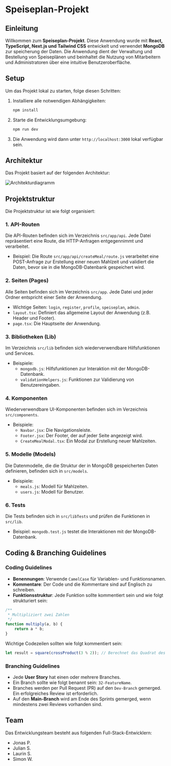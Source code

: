 
# Speiseplan-Projekt

## Einleitung

Willkommen zum **Speiseplan-Projekt**. Diese Anwendung wurde mit **React, TypeScript, Next.js und Tailwind CSS** entwickelt und verwendet **MongoDB** zur speicherung der Daten. Die Anwendung dient der Verwaltung und Bestellung von Speiseplänen und beinhaltet die Nutzung von Mitarbeitern und Administratoren über eine intuitive Benutzeroberfläche.

## Setup

Um das Projekt lokal zu starten, folge diesen Schritten:

1. Installiere alle notwendigen Abhängigkeiten:
   ```bash
   npm install
   ```
2. Starte die Entwicklungsumgebung:
   ```bash
   npm run dev
   ```
3. Die Anwendung wird dann unter `http://localhost:3000` lokal verfügbar sein.

## Architektur

Das Projekt basiert auf der folgenden Architektur:

![Architekturdiagramm](./images/DiagrammArchitekturNextJS.jpg)


## Projektstruktur

Die Projektstruktur ist wie folgt organisiert:

### 1. API-Routen

Die API-Routen befinden sich im Verzeichnis `src/app/api`. Jede Datei repräsentiert eine Route, die HTTP-Anfragen entgegennimmt und verarbeitet.

- Beispiel: Die Route `src/app/api/createMeal/route.js` verarbeitet eine POST-Anfrage zur Erstellung einer neuen Mahlzeit und validiert die Daten, bevor sie in die MongoDB-Datenbank gespeichert wird.

### 2. Seiten (Pages)

Alle Seiten befinden sich im Verzeichnis `src/app`. Jede Datei und jeder Ordner entspricht einer Seite der Anwendung.

- Wichtige Seiten: `login`, `register`, `profile`, `speiseplan`, `admin`.
- `layout.tsx`: Definiert das allgemeine Layout der Anwendung (z.B. Header und Footer).
- `page.tsx`: Die Hauptseite der Anwendung.

### 3. Bibliotheken (Lib)

Im Verzeichnis `src/lib` befinden sich wiederverwendbare Hilfsfunktionen und Services.

- Beispiele: 
  - `mongodb.js`: Hilfsfunktionen zur Interaktion mit der MongoDB-Datenbank.
  - `validationHelpers.js`: Funktionen zur Validierung von Benutzereingaben.

### 4. Komponenten

Wiederverwendbare UI-Komponenten befinden sich im Verzeichnis `src/components`.

- Beispiele: 
  - `Navbar.jsx`: Die Navigationsleiste.
  - `Footer.jsx`: Der Footer, der auf jeder Seite angezeigt wird.
  - `CreateMealModal.tsx`: Ein Modal zur Erstellung neuer Mahlzeiten.

### 5. Modelle (Models)

Die Datenmodelle, die die Struktur der in MongoDB gespeicherten Daten definieren, befinden sich in `src/models`.

- Beispiele: 
  - `meals.js`: Modell für Mahlzeiten.
  - `users.js`: Modell für Benutzer.

### 6. Tests

Die Tests befinden sich in `src/libTests` und prüfen die Funktionen in `src/lib`.

- Beispiel: `mongodb.test.js` testet die Interaktionen mit der MongoDB-Datenbank.

## Coding & Branching Guidelines

### Coding Guidelines

- **Benennungen**: Verwende `CamelCase` für Variablen- und Funktionsnamen.
- **Kommentare**: Der Code und die Kommentare sind auf Englisch zu schreiben.
- **Funktionsstruktur**: Jede Funktion sollte kommentiert sein und wie folgt strukturiert sein:

```js
/**
 * Multipliziert zwei Zahlen
 */
function multiply(a, b) {
    return a * b;
}
```

Wichtige Codezeilen sollten wie folgt kommentiert sein:

```js
let result = square(crossProduct(3 % 2)); // Berechnet das Quadrat des Kreuzprodukts
```

### Branching Guidelines

- Jede **User Story** hat einen oder mehrere Branches.
- Ein Branch sollte wie folgt benannt sein: `32-FeatureName`.
- Branches werden per Pull Request (PR) auf den `Dev-Branch` gemerged. Ein erfolgreiches Review ist erforderlich.
- Auf den **Main-Branch** wird am Ende des Sprints gemerged, wenn mindestens zwei Reviews vorhanden sind.

## Team

Das Entwicklungsteam besteht aus folgenden Full-Stack-Entwicklern:

- Jonas P.
- Julian S.
- Laurin S.
- Simon W.
